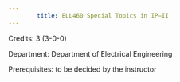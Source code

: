 ```yaml
---
        title: ELL460 Special Topics in IP–II
---
```

Credits: 3 (3-0-0)

Department: Department of Electrical Engineering

Prerequisites: to be decided by the instructor

